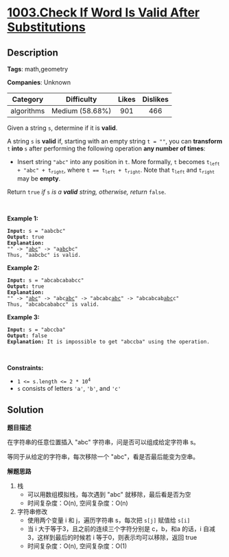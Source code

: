 # [1003.Check If Word Is Valid After Substitutions](https://leetcode.com/problems/check-if-word-is-valid-after-substitutions/description/)

## Description

**Tags**: math,geometry

**Companies**: Unknown

|  Category  |   Difficulty    | Likes | Dislikes |
| :--------: | :-------------: | :---: | :------: |
| algorithms | Medium (58.68%) |  901  |   466    |

<p>Given a string <code>s</code>, determine if it is <strong>valid</strong>.</p>
<p>A string <code>s</code> is <strong>valid</strong> if, starting with an empty string <code>t = &quot;&quot;</code>, you can <strong>transform </strong><code>t</code><strong> into </strong><code>s</code> after performing the following operation <strong>any number of times</strong>:</p>
<ul>
  <li>Insert string <code>&quot;abc&quot;</code> into any position in <code>t</code>. More formally, <code>t</code> becomes <code>t<sub>left</sub> + &quot;abc&quot; + t<sub>right</sub></code>, where <code>t == t<sub>left</sub> + t<sub>right</sub></code>. Note that <code>t<sub>left</sub></code> and <code>t<sub>right</sub></code> may be <strong>empty</strong>.</li>
</ul>
<p>Return <code>true</code> <em>if </em><code>s</code><em> is a <strong>valid</strong> string, otherwise, return</em> <code>false</code>.</p>
<p>&nbsp;</p>
<p><strong class="example">Example 1:</strong></p>
<pre><code><strong>Input:</strong> s = &quot;aabcbc&quot;
<strong>Output:</strong> true
<strong>Explanation:</strong>
&quot;&quot; -&gt; &quot;<u>abc</u>&quot; -&gt; &quot;a<u>abc</u>bc&quot;
Thus, &quot;aabcbc&quot; is valid.</code></pre>
<p><strong class="example">Example 2:</strong></p>
<pre><code><strong>Input:</strong> s = &quot;abcabcababcc&quot;
<strong>Output:</strong> true
<strong>Explanation:</strong>
&quot;&quot; -&gt; &quot;<u>abc</u>&quot; -&gt; &quot;abc<u>abc</u>&quot; -&gt; &quot;abcabc<u>abc</u>&quot; -&gt; &quot;abcabcab<u>abc</u>c&quot;
Thus, &quot;abcabcababcc&quot; is valid.</code></pre>
<p><strong class="example">Example 3:</strong></p>
<pre><code><strong>Input:</strong> s = &quot;abccba&quot;
<strong>Output:</strong> false
<strong>Explanation:</strong> It is impossible to get &quot;abccba&quot; using the operation.</code></pre>
<p>&nbsp;</p>
<p><strong>Constraints:</strong></p>
<ul>
  <li><code>1 &lt;= s.length &lt;= 2 * 10<sup>4</sup></code></li>
  <li><code>s</code> consists of letters <code>&#39;a&#39;</code>, <code>&#39;b&#39;</code>, and <code>&#39;c&#39;</code></li>
</ul>

## Solution

**题目描述**

在字符串的任意位置插入 "abc" 字符串，问是否可以组成给定字符串 s。

等同于从给定的字符串，每次移除一个 "abc"，看是否最后能变为空串。

**解题思路**

1. 栈
   - 可以用数组模拟栈，每次遇到 "abc" 就移除，最后看是否为空
   - 时间复杂度：O(n), 空间复杂度：O(n)
2. 字符串修改
   - 使用两个变量 i 和 j，遍历字符串 s，每次把 `s[j]` 赋值给 `s[i]`
   - 当 i 大于等于3，且之前的连续三个字符分别是 c，b，和a 的话，i 自减 3，这样到最后的时候若 i 等于0，则表示均可以移除，返回 true
   - 时间复杂度：O(n), 空间复杂度：O(1)
